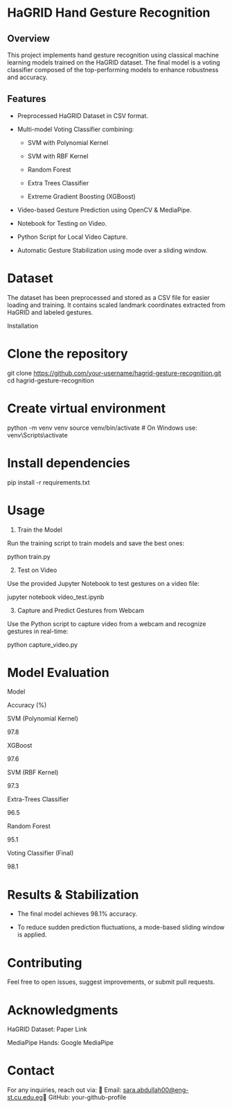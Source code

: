 # HaGRID Hand Gesture Recognition


## Overview

This project implements hand gesture recognition using classical machine learning models trained on the HaGRID dataset. The final model is a voting classifier composed of the top-performing models to enhance robustness and accuracy.


## Features

- Preprocessed HaGRID Dataset in CSV format.

- Multi-model Voting Classifier combining:

    - SVM with Polynomial Kernel

    - SVM with RBF Kernel

    - Random Forest

    - Extra Trees Classifier

    - Extreme Gradient Boosting (XGBoost)

- Video-based Gesture Prediction using OpenCV & MediaPipe.

- Notebook for Testing on Video.

- Python Script for Local Video Capture.

- Automatic Gesture Stabilization using mode over a sliding window.


# Dataset

The dataset has been preprocessed and stored as a CSV file for easier loading and training. It contains scaled landmark coordinates extracted from HaGRID and labeled gestures.

Installation

# Clone the repository
git clone https://github.com/your-username/hagrid-gesture-recognition.git
cd hagrid-gesture-recognition

# Create virtual environment
python -m venv venv
source venv/bin/activate  # On Windows use: venv\Scripts\activate

# Install dependencies
pip install -r requirements.txt

# Usage

1. Train the Model

Run the training script to train models and save the best ones:

python train.py

2. Test on Video

Use the provided Jupyter Notebook to test gestures on a video file:

jupyter notebook video_test.ipynb

3. Capture and Predict Gestures from Webcam

Use the Python script to capture video from a webcam and recognize gestures in real-time:

python capture_video.py



# Model Evaluation

Model

Accuracy (%)

SVM (Polynomial Kernel)

97.8

XGBoost

97.6

SVM (RBF Kernel)

97.3

Extra-Trees Classifier

96.5

Random Forest

95.1

Voting Classifier (Final)

98.1


# Results & Stabilization

- The final model achieves 98.1% accuracy.

- To reduce sudden prediction fluctuations, a mode-based sliding window is applied.


# Contributing

Feel free to open issues, suggest improvements, or submit pull requests.


# Acknowledgments

HaGRID Dataset: Paper Link

MediaPipe Hands: Google MediaPipe


# Contact

For any inquiries, reach out via:
📧 Email: sara.abdullah00@eng-st.cu.edu.eg🔗 GitHub: your-github-profile
